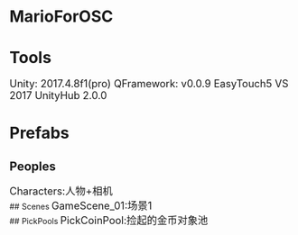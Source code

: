 # MarioForOSC
# Tools
<font size="4">
Unity: 2017.4.8f1(pro)  
QFramework: v0.0.9  
EasyTouch5  
VS 2017  
UnityHub 2.0.0
</font><br /> 

# Prefabs
## Peoples
<font size="4">
Characters:人物+相机  
</font><br /> 
## Scenes
<font size="4">
GameScene_01:场景1 
</font><br /> 
## PickPools
<font size="4">
PickCoinPool:捡起的金币对象池
</font><br /> 
	
